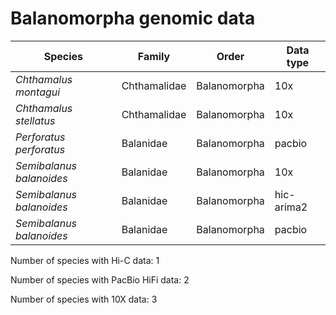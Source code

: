 # Balanomorpha genomic data

| Species | Family | Order | Data type |
| -- | --- | --- | --- |
| *Chthamalus montagui* | Chthamalidae | Balanomorpha | 10x |
| *Chthamalus stellatus* | Chthamalidae | Balanomorpha | 10x |
| *Perforatus perforatus* | Balanidae | Balanomorpha | pacbio |
| *Semibalanus balanoides* | Balanidae | Balanomorpha | 10x |
| *Semibalanus balanoides* | Balanidae | Balanomorpha | hic-arima2 |
| *Semibalanus balanoides* | Balanidae | Balanomorpha | pacbio |

Number of species with Hi-C data: 1

Number of species with PacBio HiFi data: 2

Number of species with 10X data: 3
